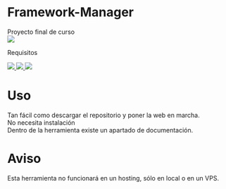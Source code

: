 # Framework-Manager
Proyecto final de curso<br>
<img src="https://img.shields.io/github/downloads/juanjo96Dev/Framework-Manager/total?label=Descargas">


Requisitos
<p>
  <a href="https://getcomposer.org" alt="Composer" rel="nofollow">
    <img src="https://img.shields.io/badge/requisitos-composer-red">
  </a>
  <a href="https://nodejs.org" alt="Nodejs" rel="nofollow">
    <img src="https://img.shields.io/badge/requisitos-nodejs-red">
  </a>  
  <img src="https://img.shields.io/badge/requisitos-PHP 5+-red">
</p>

# Uso
Tan fácil como descargar el repositorio y poner la web en marcha.
<br>No necesita instalación<br>
Dentro de la herramienta existe un apartado de documentación.

# Aviso
Esta herramienta no funcionará en un hosting, sólo en local o en un VPS.
